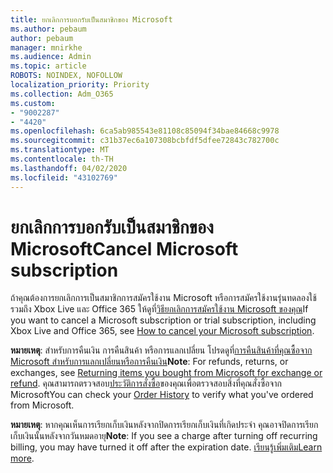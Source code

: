 ```yaml
---
title: ยกเลิกการบอกรับเป็นสมาชิกของ Microsoft
ms.author: pebaum
author: pebaum
manager: mnirkhe
ms.audience: Admin
ms.topic: article
ROBOTS: NOINDEX, NOFOLLOW
localization_priority: Priority
ms.collection: Adm_O365
ms.custom:
- "9002287"
- "4420"
ms.openlocfilehash: 6ca5ab985543e81108c85094f34bae84668c9978
ms.sourcegitcommit: c31b37ec6a107308bcbfdf5dfee72843c782700c
ms.translationtype: MT
ms.contentlocale: th-TH
ms.lasthandoff: 04/02/2020
ms.locfileid: "43102769"
---
```

# <a name="cancel-microsoft-subscription"></a><span data-ttu-id="47e38-102">ยกเลิกการบอกรับเป็นสมาชิกของ Microsoft</span><span class="sxs-lookup"><span data-stu-id="47e38-102">Cancel Microsoft subscription</span></span>

<span data-ttu-id="47e38-103">ถ้าคุณต้องการยกเลิกการเป็นสมาชิกการสมัครใช้งาน Microsoft หรือการสมัครใช้งานรุ่นทดลองใช้ รวมถึง Xbox Live และ Office 365 ให้ดูที่[วิธียกเลิกการสมัครใช้งาน Microsoft ของคุณ](https://support.microsoft.com/help/4027815)</span><span class="sxs-lookup"><span data-stu-id="47e38-103">If you want to cancel a Microsoft subscription or trial subscription, including Xbox Live and Office 365, see [How to cancel your Microsoft subscription](https://support.microsoft.com/help/4027815).</span></span>

<span data-ttu-id="47e38-104">**หมายเหตุ**: สําหรับการคืนเงิน การคืนสินค้า หรือการแลกเปลี่ยน โปรดดูที่[การคืนสินค้าที่คุณซื้อจาก Microsoft สําหรับการแลกเปลี่ยนหรือการคืนเงิน](https://support.microsoft.com/help/10558)</span><span class="sxs-lookup"><span data-stu-id="47e38-104">**Note**: For refunds, returns, or exchanges, see [Returning items you bought from Microsoft for exchange or refund](https://support.microsoft.com/help/10558).</span></span> <span data-ttu-id="47e38-105">คุณสามารถตรวจสอบ[ประวัติการสั่งซื้อ](https://account.microsoft.com/billing/orders/)ของคุณเพื่อตรวจสอบสิ่งที่คุณสั่งซื้อจาก Microsoft</span><span class="sxs-lookup"><span data-stu-id="47e38-105">You can check your [Order History](https://account.microsoft.com/billing/orders/) to verify what you've ordered from Microsoft.</span></span> 

<span data-ttu-id="47e38-106">**หมายเหตุ**: หากคุณเห็นการเรียกเก็บเงินหลังจากปิดการเรียกเก็บเงินที่เกิดประจํา คุณอาจปิดการเรียกเก็บเงินนั้นหลังจากวันหมดอายุ</span><span class="sxs-lookup"><span data-stu-id="47e38-106">**Note**: If you see a charge after turning off recurring billing, you may have turned it off after the expiration date.</span></span> <span data-ttu-id="47e38-107">[เรียนรู้เพิ่มเติม](https://support.microsoft.com/help/10640)</span><span class="sxs-lookup"><span data-stu-id="47e38-107">[Learn more](https://support.microsoft.com/help/10640).</span></span> 
